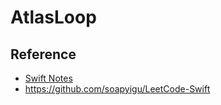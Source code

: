 # AtlasLoop

## Reference
* [Swift Notes](https://docs.google.com/document/d/1yiKqgCnfaeXJb0ElJ68Vr1U4NRbbeQHNYtgD3zURCG8)
* https://github.com/soapyigu/LeetCode-Swift
